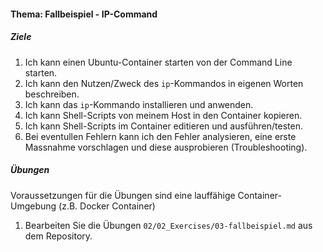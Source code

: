 #### Thema: Fallbeispiel - IP-Command
##### Ziele
1. Ich kann einen Ubuntu-Container starten von der Command Line starten.
2. Ich kann den Nutzen/Zweck des <code>ip</code>-Kommandos in eigenen Worten beschreiben.
3. Ich kann das <code>ip</code>-Kommando installieren und anwenden.
4. Ich kann Shell-Scripts von meinem Host in den Container kopieren.
5. Ich kann Shell-Scripts im Container editieren und ausführen/testen.
6. Bei eventullen Fehlern kann ich den Fehler analysieren, eine erste Massnahme vorschlagen und diese ausprobieren (Troubleshooting).

##### Übungen
Voraussetzungen für die Übungen sind eine lauffähige Container-Umgebung (z.B. Docker Container)
1. Bearbeiten Sie die Übungen <code>02/02_Exercises/03-fallbeispiel.md</code> aus dem Repository.